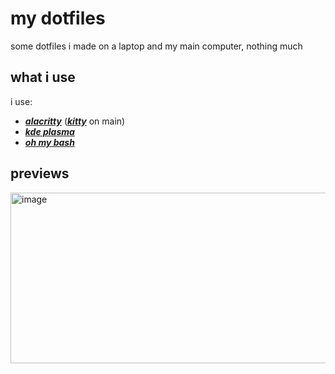 # my dotfiles
some dotfiles i made on a laptop and my main computer, nothing much

## what i use
i use:

- [_**alacritty**_](https://alacritty.org)  ([_**kitty**_](https://sw.kovidgoyal.net/kitty/) on main)
- [_**kde plasma**_](https://kde.org/plasma-desktop/) 
- [_**oh my bash**_](https://ohmybash.nntoan.com/)

## previews
<img width="673" height="273" alt="image" src="https://github.com/user-attachments/assets/2da53af9-18e0-49cd-8a9f-171deb7ad82e" />

